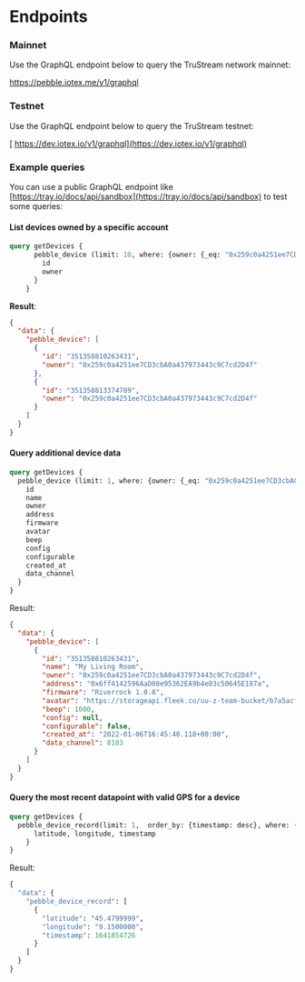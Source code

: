 # Endpoints

### Mainnet

Use the GraphQL endpoint below to query the TruStream network mainnet:

[https://pebble.iotex.me/v1/graphql ](https://pebble.iotex.me/v1/graphql)

### Testnet

Use the GraphQL endpoint below to query the TruStream testnet:

[ https://dev.iotex.io/v1/graphql](https://dev.iotex.io/v1/graphql)

### Example queries

You can use a public GraphQL endpoint like [https://tray.io/docs/api/sandbox](https://tray.io/docs/api/sandbox) to test some queries:

#### List devices owned by a specific account

```graphql
query getDevices {
      pebble_device (limit: 10, where: {owner: {_eq: "0x259c0a4251ee7CD3cbA0a437973443c9C7cd2D4f"} }) {
        id
        owner
      }
    }
```

**Result**:

```json
{
  "data": {
    "pebble_device": [
      {
        "id": "351358810263431",
        "owner": "0x259c0a4251ee7CD3cbA0a437973443c9C7cd2D4f"
      },
      {
        "id": "351358813374789",
        "owner": "0x259c0a4251ee7CD3cbA0a437973443c9C7cd2D4f"
      }
    ]
  }
}
```

#### Query additional device data

```graphql
query getDevices {
  pebble_device (limit: 1, where: {owner: {_eq: "0x259c0a4251ee7CD3cbA0a437973443c9C7cd2D4f"} }) {
    id
    name
    owner
    address
    firmware
    avatar
    beep
    config
    configurable
    created_at
    data_channel
  }
}
```

Result:

```json
{
  "data": {
    "pebble_device": [
      {
        "id": "351358810263431",
        "name": "My Living Room",
        "owner": "0x259c0a4251ee7CD3cbA0a437973443c9C7cd2D4f",
        "address": "0x6ff4142596AaD08e95362EA9b4e03c50645E187a",
        "firmware": "Riverrock 1.0.8",
        "avatar": "https://storageapi.fleek.co/uu-z-team-bucket/b7a5acf3-c513-4279-944b-72f4dbf17e8c",
        "beep": 1000,
        "config": null,
        "configurable": false,
        "created_at": "2022-01-06T16:45:40.118+00:00",
        "data_channel": 8183
      }
    ]
  }
}
```

#### Query the most recent datapoint with valid GPS for a device

```graphql
query getDevices {
  pebble_device_record(limit: 1,  order_by: {timestamp: desc}, where: {imei: {_eq: "351358810263431"}, latitude: {_neq: "200.0000000"}}) {
      latitude, longitude, timestamp
    }
}
```

Result:

```graphql
{
  "data": {
    "pebble_device_record": [
      {
        "latitude": "45.4799999",
        "longitude": "9.1500000",
        "timestamp": 1641854726
      }
    ]
  }
}
```
